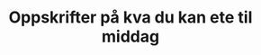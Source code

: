 ---
layout: oppskriftsliste-kategori
title: 'Oppskrifter på kva du kan ete til middag'
permalink: /oppskrifter/til-middag/
---